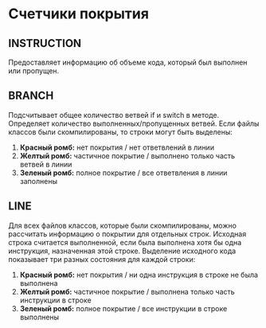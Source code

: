 # Счетчики покрытия

## INSTRUCTION
Предоставляет информацию об объеме кода, который был выполнен или пропущен.

## BRANCH
Подсчитывает общее количество ветвей if и switch в методе. Определяет количество выполненных/пропущенных ветвей. Если файлы классов были скомпилированы, то строки могут быть выделены:
1. **Красный ромб:** нет покрытия / нет ответвлений в линии
2. **Желтый ромб:** частичное покрытие / выполнено только часть ветвей в линии
3. **Зеленый ромб:** полное покрытие / все ответвления в линии заполнены

## LINE
Для всех файлов классов, которые были скомпилированы, можно рассчитать информацию о покрытии для отдельных строк. Исходная строка считается выполненной, если была выполнена хотя бы одна инструкция, назначенная этой строке. Выделение исходного кода показывает три разных состояния для каждой строки:
1. **Красный ромб:** нет покрытия / ни одна инструкция в строке не была выполнена
2. **Желтый ромб:** частичное покрытие / выполнена только часть инструкции в строке
3. **Зеленый ромб:** полное покрытие / все инструкции в строке выполнены 
